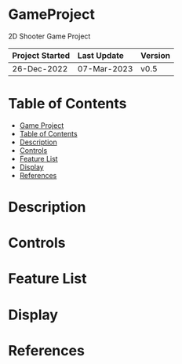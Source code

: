 # GameProject
2D Shooter Game Project

| Project Started | Last Update | Version |
| :-------------- | :---------- | :------ |
| 26-Dec-2022     | 07-Mar-2023 | v0.5    |

# Table of Contents
- [Game Project](#GameProject)
- [Table of Contents](#table-of-contents)
- [Description](#description)
- [Controls](#controls)
- [Feature List](#feature-list)
- [Display](#display)
- [References](#references)

# Description

# Controls

# Feature List

# Display

# References
